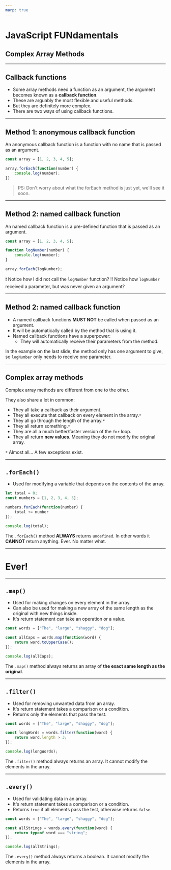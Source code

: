 ```yaml
---
marp: true
---
```


# JavaScript FUNdamentals
## Complex Array Methods

---

## Callback functions

- Some array methods need a function as an argument, the argument becomes known as a  **callback function**.
- These are arguably the most flexible and useful methods.
- But they are definitely more complex.
- There are two ways of using callback functions.

---

## Method 1: anonymous callback function

An anonymous callback function is a function with no name that is passed as an argument.

```js
const array = [1, 2, 3, 4, 5];

array.forEach(function(number) {
    console.log(number);
})
```

> PS: Don't worry about what the forEach method is just yet, we'll see it soon.

---

## Method 2: named callback function

An named callback function is a pre-defined function that is passed as an argument.

```js
const array = [1, 2, 3, 4, 5];

function logNumber(number) {
    console.log(number);
}

array.forEach(logNumber);
```

❗ Notice how I did not call the `logNumber` function?
‼ Notice how `logNumber` received a parameter, but was never given an argument?

---

## Method 2: named callback function

- A named callback functions **MUST NOT** be called when passed as an argument.
- It will be automatically called by the method that is using it.
- Named callback functions have a superpower:
    -  They will automatically receive their parameters from the method.

In the example on the last slide, the method only has one argument  to give, so `logNumber` only needs to receive one parameter.

---

## Complex array methods

Complex array methods are different from one to the other.

They also share a lot in common: 

- They all take a callback as their argument.
- They all execute that callback on every element in the array.`*`
- They all go through the length of the array.`*`
- They all return something.`*`
- They are all a much better/faster version of the `for` loop.
- They all return **new values**. Meaning they do not modify the original array.

`*` Almost all... A few exceptions exist.

--- 

## `.forEach()`

- Used for modifying a variable that depends on the contents of the array.

```js
let total = 0;
const numbers = [1, 2, 3, 4, 5];

numbers.forEach(function(number) {
    total += number
});

console.log(total);
```

The `.forEach()` method **ALWAYS** returns `undefined`. In other words it **CANNOT** return anything. Ever. No matter what.

---

# Ever!

---

## `.map()`

- Used for making changes on every element in the array.
- Can also be used for making a new array of the same length as the original with new things inside.
- It's return statement can take an operation or a value.

```js
const words = ["The", "large", "shaggy", "dog"];

const allCaps = words.map(function(word) {
    return word.toUpperCase();
});

console.log(allCaps);
```

The `.map()` method always returns an array of **the exact same length as the original**.

---

## `.filter()`

- Used for removing unwanted data from an array.
- It's return statement takes a comparison or a condition.
- Returns only the elements that pass the test.

```js
const words = ["The", "large", "shaggy", "dog"];

const longWords = words.filter(function(word) {
    return word.length > 3;
});

console.log(longWords);
```

The `.filter()` method always returns an array. It cannot modify the elements in the array.

---

## `.every()`

- Used for validating data in an array.
- It's return statement takes a comparison or a condition.
- Returns `true` if all elements pass the test, otherwise returns `false`.

```js
const words = ["The", "large", "shaggy", "dog"];

const allStrings = words.every(function(word) {
    return typeof word === "string";
});

console.log(allStrings);
```

The `.every()` method always returns a boolean. It cannot modify the elements in the array.